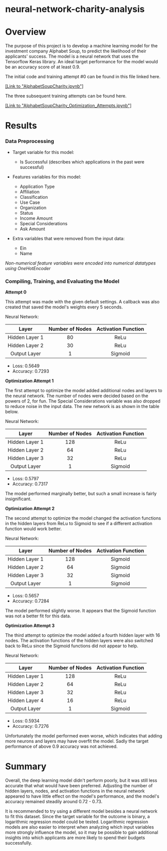 # neural-network-charity-analysis

# Overview
The purpose of this project is to develop a machine learning model for the investment company Alphabet Soup, to predict the likelihood of their applicants' success. The model is a neural network that uses the Tensorflow Keras library. An ideal target performance for the model would be an accuracy score of at least 0.9.

The initial code and training attempt #0 can be found in this file linked here.

[[Link to "AlphabetSoupCharity.ipynb"]](AlphabetSoupCharity.ipynb)

The three subsequent training attempts can be found here.

[[Link to "AlphabetSoupCharity_Optimization_Attempts.ipynb"]](AlphabetSoupCharity_Optimization_Attempts.ipynb)

# Results
### Data Preprocessing

- Target variable for this model:
	- Is Successful (describes which applications in the past were successful)

- Features variables for this model:
	- Application Type
	- Affiliation
	- Classification
	- Use Case
	- Organization
	- Status
	- Income Amount
	- Special Considerations
	- Ask Amount

- Extra variables that were removed from the input data:
	- Ein
	- Name

*Non-numerical feature variables were encoded into numerical datatypes using OneHotEncoder*

### Compiling, Training, and Evaluating the Model

**Attempt 0**

This attempt was made with the given default settings. A callback was also created that saved the model's weights every 5 seconds.

Neural Network:

|      Layer     | Number of Nodes | Activation Function |
|:--------------:|:---------------:|:-------------------:|
| Hidden Layer 1 |        80       |         ReLu        |
| Hidden Layer 2 |        30       |         ReLu        |
|  Output Layer  |        1        |       Sigmoid       |

- Loss: 0.5649
- Accuracy: 0.7293

**Optimization Attempt 1**

The first attempt to optimize the model added additional nodes and layers to the neural network. The number of nodes were decided based on the powers of 2, for fun. The Special Considerations variable was also dropped to reduce noise in the input data. The new network is as shown in the table below.

Neural Network:

|      Layer     | Number of Nodes | Activation Function |
|:--------------:|:---------------:|:-------------------:|
| Hidden Layer 1 |       128       |         ReLu        |
| Hidden Layer 2 |        64       |         ReLu        |
| Hidden Layer 3 |        32       |         ReLu        |
|  Output Layer  |        1        |       Sigmoid       |

- Loss: 0.5797
- Accuracy: 0.7317

The model performed marginally better, but such a small increase is fairly insignificant.

**Optimization Attempt 2**

The second attempt to optimize the model changed the activation functions in the hidden layers from ReLu to Sigmoid to see if a different activation function would work better.

Neural Network:

|      Layer     | Number of Nodes | Activation Function |
|:--------------:|:---------------:|:-------------------:|
| Hidden Layer 1 |       128       |       Sigmoid       |
| Hidden Layer 2 |        64       |       Sigmoid       |
| Hidden Layer 3 |        32       |       Sigmoid       |
|  Output Layer  |        1        |       Sigmoid       |

- Loss: 0.5657
- Accuracy: 0.7284

The model performed slightly worse. It appears that the Sigmoid function was not a better fit for this data.

**Optimization Attempt 3**

The third attempt to optimize the model added a fourth hidden layer with 16 nodes. The activation functions of the hidden layers were also switched back to ReLu since the Sigmoid functions did not appear to help.

Neural Network:

|      Layer     | Number of Nodes | Activation Function |
|:--------------:|:---------------:|:-------------------:|
| Hidden Layer 1 |       128       |         ReLu        |
| Hidden Layer 2 |        64       |         ReLu        |
| Hidden Layer 3 |        32       |         ReLu        |
| Hidden Layer 4 |        16       |         ReLu        |
|  Output Layer  |        1        |       Sigmoid       |

- Loss: 0.5934
- Accuracy: 0.7276

Unfortunately the model performed even worse, which indicates that adding more neurons and layers may have overfit the model. Sadly the target performance of above 0.9 accuracy was not achieved.

# Summary
Overall, the deep learning model didn't perform poorly, but it was still less accurate that what would have been preferred. Adjusting the number of hidden layers, nodes, and activation functions in the neural network appeared to have little effect on the model's performance, and the model's accuracy remained steadily around 0.72 - 0.73.

It is recommended to try using a different model besides a neural network to fit this dataset. Since the target variable for the outcome is binary, a logarithmic regression model could be tested. Logarithmic regression models are also easier to interpret when analyzing which input variables more strongly influence the model, so it may be possible to gain additional insights into which applicants are more likely to spend their budgets successfully.
